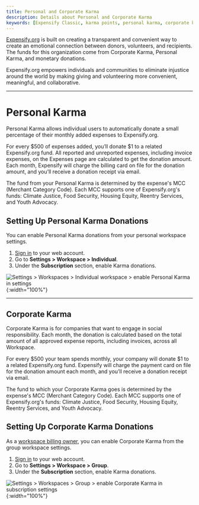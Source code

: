 ```yaml
---
title: Personal and Corporate Karma
description: Details about Personal and Corporate Karma
keywords: [Expensify Classic, karma points, personal karma, corporate karma]
---
```

<div id="expensify-classic" markdown="1">

[Expensify.org](https://www.expensify.org/about) is built on creating a transparent and convenient way to create an emotional connection between donors, volunteers, and recipients. The funds for this organization come from Corporate Karma, Personal Karma, and monetary donations.

Expensify.org empowers individuals and communities to eliminate injustice around the world by making giving and volunteering more convenient, meaningful, and collaborative. 

---

# Personal Karma

Personal Karma allows individual users to automatically donate a small percentage of their monthly added expenses to Expensify.org.

For every $500 of expenses added, you’ll donate $1 to a related Expensify.org fund. All reported and unreported expenses, including invoice expenses, on the Expenses page are calculated to get the donation amount. Each month, Expensify will charge the billing card on file for the donation amount, and you’ll receive a donation receipt via email.

The fund from your Personal Karma is determined by the expense's MCC (Merchant Category Code). Each MCC supports one of Expensify.org's funds: Climate Justice, Food Security, Housing Equity, Reentry Services, and Youth Advocacy.

## Setting Up Personal Karma Donations

You can enable Personal Karma donations from your personal workspace settings.

1. [Sign in](www.expensify.com) to your web account.
2. Go to **Settings > Workspace > Individual**.
3. Under the **Subscription** section, enable Karma donations.

![Settings > Workspaces > Individual workspace > enable Personal Karma in settings](https://help.expensify.com/assets/images/ExpensifyHelp_OldDot_Karma_Individual.png){:width="100%"}

---

## Corporate Karma

Corporate Karma is for companies that want to engage in social responsibility. Each month, the donation is calculated based on the total amount of all approved expense reports, including invoices, across all Workspace.

For every $500 your team spends monthly, your company will donate $1 to a related Expensify.org fund. Expensify will charge the payment card on file for the donation amount each month, and you’ll receive a donation receipt via email.

The fund to which your Corporate Karma goes is determined by the expense's MCC (Merchant Category Code). Each MCC supports one of Expensify.org's funds: Climate Justice, Food Security, Housing Equity, Reentry Services, and Youth Advocacy.

## Setting Up Corporate Karma Donations

As a [workspace billing owner](https://help.expensify.com/articles/expensify-classic/workspaces/Assign-billing-owner-and-payment-account), you can enable Corporate Karma from the group workspace settings.

1. [Sign in](www.expensify.com) to your web account.
2. Go to **Settings > Workspace > Group**.
3. Under the **Subscription** section, enable Karma donations.

![Settings > Workspaces > Group > enable Corporate Karma in subscription settings](https://help.expensify.com/assets/images/ExpensifyHelp_OldDot_Karma_Group.png){:width="100%"}

</div>
